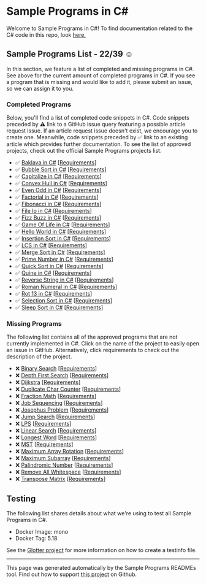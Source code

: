 # Sample Programs in C#

Welcome to Sample Programs in C#! To find documentation related to the C# code in this repo, look [here.](https://sampleprograms.io/languages/c-sharp)

## Sample Programs List - 22/39 :relaxed:

In this section, we feature a list of completed and missing programs in C#. See above for the current amount of completed programs in C#. If you see a program that is missing and would like to add it, please submit an issue, so we can assign it to you.

### Completed Programs

Below, you'll find a list of completed code snippets in C#. Code snippets preceded by :warning: link to a GitHub issue query featuring a possible article request issue. If an article request issue doesn't exist, we encourage you to create one. Meanwhile, code snippets preceded by :white_check_mark: link to an existing article which provides further documentation. To see the list of approved projects, check out the official Sample Programs projects list.

- :white_check_mark: [Baklava in C#](https://sampleprograms.io/projects/baklava/c-sharp) [[Requirements](https://sampleprograms.io/projects/baklava)]
- :white_check_mark: [Bubble Sort in C#](https://sampleprograms.io/projects/bubble-sort/c-sharp) [[Requirements](https://sampleprograms.io/projects/bubble-sort)]
- :white_check_mark: [Capitalize in C#](https://sampleprograms.io/projects/capitalize/c-sharp) [[Requirements](https://sampleprograms.io/projects/capitalize)]
- :white_check_mark: [Convex Hull in C#](https://sampleprograms.io/projects/convex-hull/c-sharp) [[Requirements](https://sampleprograms.io/projects/convex-hull)]
- :white_check_mark: [Even Odd in C#](https://sampleprograms.io/projects/even-odd/c-sharp) [[Requirements](https://sampleprograms.io/projects/even-odd)]
- :white_check_mark: [Factorial in C#](https://sampleprograms.io/projects/factorial/c-sharp) [[Requirements](https://sampleprograms.io/projects/factorial)]
- :white_check_mark: [Fibonacci in C#](https://sampleprograms.io/projects/fibonacci/c-sharp) [[Requirements](https://sampleprograms.io/projects/fibonacci)]
- :white_check_mark: [File Io in C#](https://sampleprograms.io/projects/file-io/c-sharp) [[Requirements](https://sampleprograms.io/projects/file-io)]
- :white_check_mark: [Fizz Buzz in C#](https://sampleprograms.io/projects/fizz-buzz/c-sharp) [[Requirements](https://sampleprograms.io/projects/fizz-buzz)]
- :white_check_mark: [Game Of Life in C#](https://sampleprograms.io/projects/game-of-life/c-sharp) [[Requirements](https://sampleprograms.io/projects/game-of-life)]
- :white_check_mark: [Hello World in C#](https://sampleprograms.io/projects/hello-world/c-sharp) [[Requirements](https://sampleprograms.io/projects/hello-world)]
- :white_check_mark: [Insertion Sort in C#](https://sampleprograms.io/projects/insertion-sort/c-sharp) [[Requirements](https://sampleprograms.io/projects/insertion-sort)]
- :white_check_mark: [LCS in C#](https://sampleprograms.io/projects/lcs/c-sharp) [[Requirements](https://sampleprograms.io/projects/lcs)]
- :white_check_mark: [Merge Sort in C#](https://sampleprograms.io/projects/merge-sort/c-sharp) [[Requirements](https://sampleprograms.io/projects/merge-sort)]
- :white_check_mark: [Prime Number in C#](https://sampleprograms.io/projects/prime-number/c-sharp) [[Requirements](https://sampleprograms.io/projects/prime-number)]
- :white_check_mark: [Quick Sort in C#](https://sampleprograms.io/projects/quick-sort/c-sharp) [[Requirements](https://sampleprograms.io/projects/quick-sort)]
- :white_check_mark: [Quine in C#](https://sampleprograms.io/projects/quine/c-sharp) [[Requirements](https://sampleprograms.io/projects/quine)]
- :white_check_mark: [Reverse String in C#](https://sampleprograms.io/projects/reverse-string/c-sharp) [[Requirements](https://sampleprograms.io/projects/reverse-string)]
- :white_check_mark: [Roman Numeral in C#](https://sampleprograms.io/projects/roman-numeral/c-sharp) [[Requirements](https://sampleprograms.io/projects/roman-numeral)]
- :white_check_mark: [Rot 13 in C#](https://sampleprograms.io/projects/rot-13/c-sharp) [[Requirements](https://sampleprograms.io/projects/rot-13)]
- :white_check_mark: [Selection Sort in C#](https://sampleprograms.io/projects/selection-sort/c-sharp) [[Requirements](https://sampleprograms.io/projects/selection-sort)]
- :white_check_mark: [Sleep Sort in C#](https://sampleprograms.io/projects/sleep-sort/c-sharp) [[Requirements](https://sampleprograms.io/projects/sleep-sort)]

### Missing Programs

The following list contains all of the approved programs that are not currently implemented in C#. Click on the name of the project to easily open an issue in GitHub. Alternatively, click requirements to check out the description of the project.

- :x: [Binary Search](https://github.com/TheRenegadeCoder/sample-programs/issues/new?assignees=&labels=enhancement&template=code-snippet-request.md&title=Add+Binary+Search+in+c-sharp) [[Requirements](https://sampleprograms.io/projects/binary-search)]
- :x: [Depth First Search](https://github.com/TheRenegadeCoder/sample-programs/issues/new?assignees=&labels=enhancement&template=code-snippet-request.md&title=Add+Depth+First+Search+in+c-sharp) [[Requirements](https://sampleprograms.io/projects/depth-first-search)]
- :x: [Dijkstra](https://github.com/TheRenegadeCoder/sample-programs/issues/new?assignees=&labels=enhancement&template=code-snippet-request.md&title=Add+Dijkstra+in+c-sharp) [[Requirements](https://sampleprograms.io/projects/dijkstra)]
- :x: [Duplicate Char Counter](https://github.com/TheRenegadeCoder/sample-programs/issues/new?assignees=&labels=enhancement&template=code-snippet-request.md&title=Add+Duplicate+Char+Counter+in+c-sharp) [[Requirements](https://sampleprograms.io/projects/duplicate-char-counter)]
- :x: [Fraction Math](https://github.com/TheRenegadeCoder/sample-programs/issues/new?assignees=&labels=enhancement&template=code-snippet-request.md&title=Add+Fraction+Math+in+c-sharp) [[Requirements](https://sampleprograms.io/projects/fraction-math)]
- :x: [Job Sequencing](https://github.com/TheRenegadeCoder/sample-programs/issues/new?assignees=&labels=enhancement&template=code-snippet-request.md&title=Add+Job+Sequencing+in+c-sharp) [[Requirements](https://sampleprograms.io/projects/job-sequencing)]
- :x: [Josephus Problem](https://github.com/TheRenegadeCoder/sample-programs/issues/new?assignees=&labels=enhancement&template=code-snippet-request.md&title=Add+Josephus+Problem+in+c-sharp) [[Requirements](https://sampleprograms.io/projects/josephus-problem)]
- :x: [Jump Search](https://github.com/TheRenegadeCoder/sample-programs/issues/new?assignees=&labels=enhancement&template=code-snippet-request.md&title=Add+Jump+Search+in+c-sharp) [[Requirements](https://sampleprograms.io/projects/jump-search)]
- :x: [LPS](https://github.com/TheRenegadeCoder/sample-programs/issues/new?assignees=&labels=enhancement&template=code-snippet-request.md&title=Add+LPS+in+c-sharp) [[Requirements](https://sampleprograms.io/projects/lps)]
- :x: [Linear Search](https://github.com/TheRenegadeCoder/sample-programs/issues/new?assignees=&labels=enhancement&template=code-snippet-request.md&title=Add+Linear+Search+in+c-sharp) [[Requirements](https://sampleprograms.io/projects/linear-search)]
- :x: [Longest Word](https://github.com/TheRenegadeCoder/sample-programs/issues/new?assignees=&labels=enhancement&template=code-snippet-request.md&title=Add+Longest+Word+in+c-sharp) [[Requirements](https://sampleprograms.io/projects/longest-word)]
- :x: [MST](https://github.com/TheRenegadeCoder/sample-programs/issues/new?assignees=&labels=enhancement&template=code-snippet-request.md&title=Add+MST+in+c-sharp) [[Requirements](https://sampleprograms.io/projects/mst)]
- :x: [Maximum Array Rotation](https://github.com/TheRenegadeCoder/sample-programs/issues/new?assignees=&labels=enhancement&template=code-snippet-request.md&title=Add+Maximum+Array+Rotation+in+c-sharp) [[Requirements](https://sampleprograms.io/projects/maximum-array-rotation)]
- :x: [Maximum Subarray](https://github.com/TheRenegadeCoder/sample-programs/issues/new?assignees=&labels=enhancement&template=code-snippet-request.md&title=Add+Maximum+Subarray+in+c-sharp) [[Requirements](https://sampleprograms.io/projects/maximum-subarray)]
- :x: [Palindromic Number](https://github.com/TheRenegadeCoder/sample-programs/issues/new?assignees=&labels=enhancement&template=code-snippet-request.md&title=Add+Palindromic+Number+in+c-sharp) [[Requirements](https://sampleprograms.io/projects/palindromic-number)]
- :x: [Remove All Whitespace](https://github.com/TheRenegadeCoder/sample-programs/issues/new?assignees=&labels=enhancement&template=code-snippet-request.md&title=Add+Remove+All+Whitespace+in+c-sharp) [[Requirements](https://sampleprograms.io/projects/remove-all-whitespace)]
- :x: [Transpose Matrix](https://github.com/TheRenegadeCoder/sample-programs/issues/new?assignees=&labels=enhancement&template=code-snippet-request.md&title=Add+Transpose+Matrix+in+c-sharp) [[Requirements](https://sampleprograms.io/projects/transpose-matrix)]

## Testing

The following list shares details about what we're using to test all Sample Programs in C#.

- Docker Image: mono
- Docker Tag: 5.18

See the [Glotter project](https://github.com/auroq/glotter) for more information on how to create a testinfo file.

---

This page was generated automatically by the Sample Programs READMEs tool. Find out how to support [this project](https://github.com/TheRenegadeCoder/sample-programs-readmes) on Github.